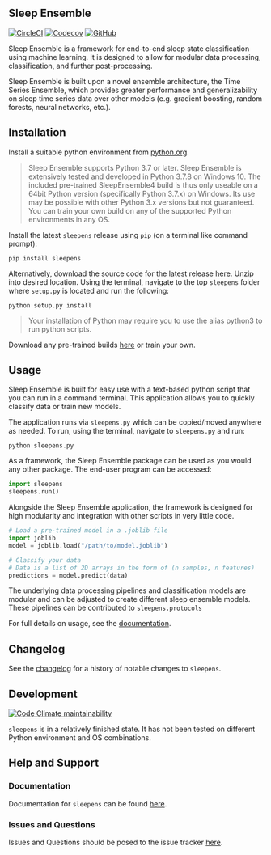 ## Sleep Ensemble

[![CircleCI](https://flat.badgen.net/circleci/github/paradoxysm/sleepens?label=build&kill_cache=1)](https://circleci.com/gh/paradoxysm/sleepens/tree/master)
[![Codecov](https://flat.badgen.net/codecov/c/github/paradoxysm/sleepens?label=coverage&kill_cache=1)](https://codecov.io/gh/paradoxysm/sleepens)
[![GitHub](https://flat.badgen.net/github/license/paradoxysm/sleepens)](https://github.com/paradoxysm/sleepens/blob/master/LICENSE)

Sleep Ensemble is a framework for end-to-end sleep state classification using machine learning. It is designed to allow for modular data processing, classification, and further post-processing.

Sleep Ensemble is built upon a novel ensemble architecture, the Time Series Ensemble, which provides greater performance and generalizability on sleep time series data over other models (e.g. gradient boosting, random forests, neural networks, etc.).

## Installation

Install a suitable python environment from [python.org](https://www.python.org/downloads/release/python-378/).
> Sleep Ensemble supports Python 3.7 or later.
> Sleep Ensemble is extensively tested and developed in Python 3.7.8 on Windows 10. The included pre-trained SleepEnsemble4 build is thus only useable on a 64bit Python version (specifically Python 3.7.x) on Windows. Its use may be possible with other Python 3.x versions but not guaranteed. You can train your own build on any of the supported Python environments in any OS.

Install the latest `sleepens` release using `pip` (on a terminal like command prompt):
```
pip install sleepens
```
Alternatively, download the source code for the latest release [here](https://github.com/paradoxysm/sleepens/releases). Unzip into desired location. Using the terminal, navigate to the top `sleepens` folder where `setup.py` is located and run the following:
```
python setup.py install
```
> Your installation of Python may require you to use the alias python3 to run python scripts.

Download any pre-trained builds [here](https://github.com/paradoxysm/sleepens/releases) or train your own.

## Usage

Sleep Ensemble is built for easy use with a text-based python script that you can run in a command terminal. This application allows you to quickly classify data or train new models.

The application runs via `sleepens.py` which can be copied/moved anywhere as needed. To run, using the terminal, navigate to `sleepens.py` and run:
```
python sleepens.py
```

As a framework, the Sleep Ensemble package can be used as you would any other package. The end-user program can be accessed:
```python
import sleepens
sleepens.run()
```

Alongside the Sleep Ensemble application, the framework is designed for high modularity and integration with other scripts in very little code.

```python
# Load a pre-trained model in a .joblib file
import joblib
model = joblib.load("/path/to/model.joblib")

# Classify your data
# Data is a list of 2D arrays in the form of (n samples, n features)
predictions = model.predict(data)
```

The underlying data processing pipelines and classification models are modular and can be adjusted to create different sleep ensemble models. These pipelines can be contributed to `sleepens.protocols`

For full details on usage, see the [documentation](https://github.com/paradoxysm/sleepens/tree/master/doc).

## Changelog

See the [changelog](https://github.com/paradoxysm/sleepens/blob/master/CHANGES.md) for a history of notable changes to `sleepens`.

## Development

[![Code Climate maintainability](https://img.shields.io/codeclimate/maintainability-percentage/paradoxysm/sleepens?style=flat-square&kill_cache=1)](https://codeclimate.com/github/paradoxysm/sleepens/maintainability)

`sleepens` is in a relatively finished state. It has not been tested on different Python environment and OS combinations.

## Help and Support

### Documentation

Documentation for `sleepens` can be found [here](https://github.com/paradoxysm/sleepens/tree/master/doc).

### Issues and Questions

Issues and Questions should be posed to the issue tracker [here](https://github.com/paradoxysm/sleepens/issues).
